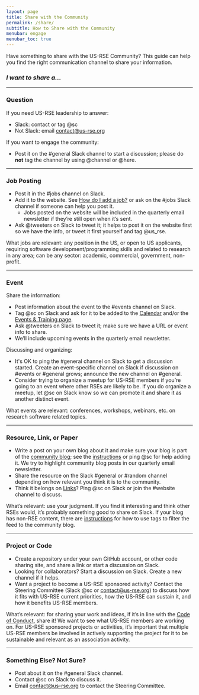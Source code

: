 ```yaml
---
layout: page
title: Share with the Community
permalink: /share/
subtitle: How to Share with the Community
menubar: engage
menubar_toc: true
---
```


Have something to share with the US-RSE Community?  This guide can help you find the right communication channel to share your information.  


### *I want to share a...*

---


### Question

If you need US-RSE leadership to answer:

*   Slack: contact or tag @sc
*   Not Slack: email [contact@us-rse.org](mailto:contact@us-rse.org) 

If you want to engage the community:

*   Post it on the #general Slack channel to start a discussion; please do **not** tag the channel by using @channel or @here.

---

### Job Posting

*   Post it in the #jobs channel on Slack.
*   Add it to the website.  See [How do I add a job?](https://github.com/USRSE/usrse.github.io#2-how-do-i-add-a-job) or ask on the #jobs Slack channel if someone can help you post it.
    *   Jobs posted on the website will be included in the quarterly email newsletter if they’re still open when it’s sent.
*   Ask @tweeters on Slack to tweet it; it helps to post it on the website first so we have the info, or tweet it first yourself and tag @us_rse.

What jobs are relevant: any position in the US, or open to US applicants, requiring software development/programming skills and related to research in any area; can be any sector: academic, commercial, government, non-profit.

---

### Event

Share the information:

*   Post information about the event to the #events channel on Slack.
*   Tag @sc on Slack and ask for it to be added to the [Calendar](https://us-rse.org/calendar/) and/or the [Events & Training page](https://us-rse.org/events-training/).
*   Ask @tweeters on Slack to tweet it; make sure we have a URL or event info to share.
*   We’ll include upcoming events in the quarterly email newsletter.

Discussing and organizing:

*   It's OK to ping the #general channel on Slack to get a discussion started.  Create an event-specific channel on Slack if discussion on #events or #general grows; announce the new channel on #general.
*   Consider trying to organize a meetup for US-RSE members if you’re going to an event where other RSEs are likely to be.  If you do organize a meetup, let @sc on Slack know so we can promote it and share it as another distinct event.

What events are relevant: conferences, workshops, webinars, etc. on research software related topics.

---

### Resource, Link, or Paper

*   Write a post on your own blog about it and make sure your blog is part of the [community blog](https://us-rse.org/blog/); see the [instructions](https://github.com/USRSE/blog) or ping @sc for help adding it.  We try to highlight community blog posts in our quarterly email newsletter.
*   Share the resource on the Slack #general or #random channel depending on how relevant you think it is to the community.
*   Think it belongs on [Links](https://us-rse.org/links/)? Ping @sc on Slack or join the #website channel to discuss.

What’s relevant: use your judgment.  If you find it interesting and think other RSEs would, it’s probably something good to share on Slack.  If your blog has non-RSE content, there are [instructions](https://github.com/USRSE/blog/blob/master/README.md) for how to use tags to filter the feed to the community blog. 

---

### Project or Code

*   Create a repository under your own GitHub account, or other code sharing site, and share a link or start a discussion on Slack.
*   Looking for collaborators?  Start a discussion on Slack.  Create a new channel if it helps.
*   Want a project to become a US-RSE sponsored activity?  Contact the Steering Committee (Slack @sc or [contact@us-rse.org](mailto:contact@us-rse.org)) to discuss how it fits with US-RSE current priorities, how the US-RSE can sustain it, and how it benefits US-RSE members. 

What’s relevant: for sharing your work and ideas, if it’s in line with the [Code of Conduct](https://us-rse.org/code-of-conduct), share it!  We want to see what US-RSE members are working on.  For US-RSE sponsored projects or activities, it’s important that multiple US-RSE members be involved in actively supporting the project for it to be sustainable and relevant as an association activity.

---

### Something Else?  Not Sure?

*   Post about it on the #general Slack channel.
*   Contact @sc on Slack to discuss it.
*   Email [contact@us-rse.org](mailto:contact@us-rse.org) to contact the Steering Committee.
